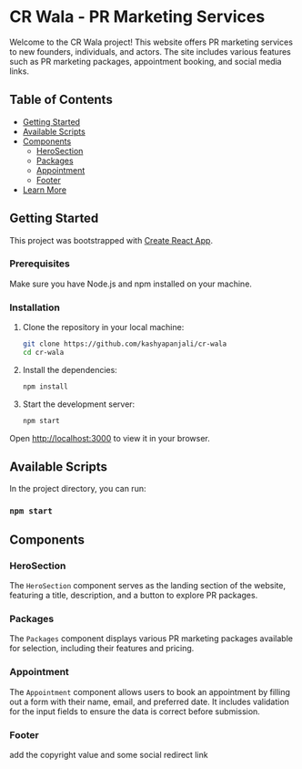 # CR Wala - PR Marketing Services

Welcome to the CR Wala project! This website offers PR marketing services to new founders, individuals, and actors. The site includes various features such as PR marketing packages, appointment booking, and social media links.

## Table of Contents

- [Getting Started](#getting-started)
- [Available Scripts](#available-scripts)
- [Components](#components)
  - [HeroSection](#herosection)
  - [Packages](#packages)
  - [Appointment](#appointment)
  - [Footer](#footer)
- [Learn More](#learn-more)

## Getting Started

This project was bootstrapped with [Create React App](https://github.com/facebook/create-react-app).

### Prerequisites

Make sure you have Node.js and npm installed on your machine.

### Installation

1. Clone the repository in your local machine:
   ```bash
   git clone https://github.com/kashyapanjali/cr-wala
   cd cr-wala
   ```

2. Install the dependencies:
   ```bash
   npm install
   ```

3. Start the development server:
   ```bash
   npm start
   ```

Open [http://localhost:3000](http://localhost:3000) to view it in your browser.

## Available Scripts

In the project directory, you can run:

### `npm start`

## Components

### HeroSection

The `HeroSection` component serves as the landing section of the website, featuring a title, description, and a button to explore PR packages.

### Packages

The `Packages` component displays various PR marketing packages available for selection, including their features and pricing.

### Appointment

The `Appointment` component allows users to book an appointment by filling out a form with their name, email, and preferred date. It includes validation for the input fields to ensure the data is correct before submission.

### Footer

add the copyright value and some social redirect link 
